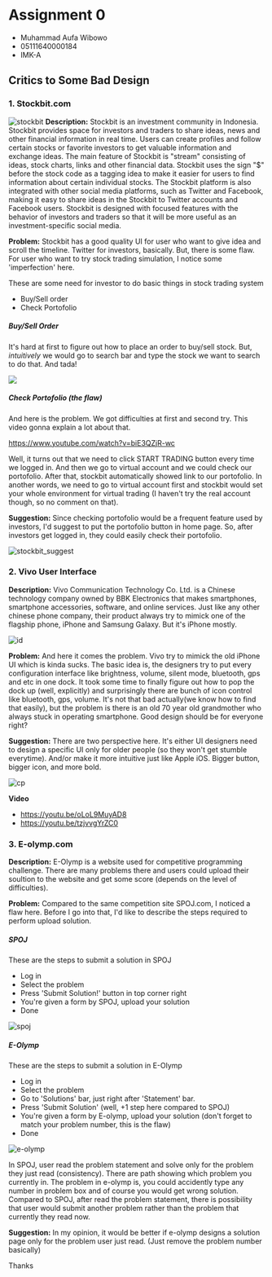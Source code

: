 # Assignment 0

- Muhammad Aufa Wibowo
- 05111640000184
- IMK-A

## Critics to Some Bad Design
### 1. Stockbit.com
![stockbit](img/stockbit.jpg "stockbit")
**Description:** Stockbit is an investment community in Indonesia. Stockbit provides space for investors and traders to share ideas, news and other financial information in real time. Users can create profiles and follow certain stocks or favorite investors to get valuable information and exchange ideas. The main feature of Stockbit is "stream" consisting of ideas, stock charts, links and other financial data. Stockbit uses the sign "$" before the stock code as a tagging idea to make it easier for users to find information about certain individual stocks. The Stockbit platform is also integrated with other social media platforms, such as Twitter and Facebook, making it easy to share ideas in the Stockbit to Twitter accounts and Facebook users. Stockbit is designed with focused features with the behavior of investors and traders so that it will be more useful as an investment-specific social media.

**Problem:** Stockbit has a good quality UI for user who want to give idea and scroll the timeline. Twitter for investors, basically. But, there is some flaw. For user who want to try stock trading simulation, I notice some 'imperfection' here. 

These are some need for investor to do basic things in stock trading system
  - Buy/Sell order
  - Check Portofolio

##### Buy/Sell Order
It's hard at first to figure out how to place an order to buy/sell stock. But, *intuitively* we would go to search bar and type the stock we want to search to do that. And tada!

![](img/buyorder.gif)

##### Check Portofolio (the flaw)
And here is the problem. We got difficulties at first and second try. This video gonna explain a lot about that.

https://www.youtube.com/watch?v=biE3QZjR-wc

Well, it turns out that we need to click START TRADING button every time we logged in. And then we go to virtual account and we could check our portofolio. After that, stockbit automatically showed link to our portofolio. In another words, we need to go to virtual account first and stockbit would set your whole environment for virtual trading (I haven't try the real account though, so no comment on that). 

**Suggestion:** 
Since checking portofolio would be a frequent feature used by investors, I'd suggest to put the portofolio button in home page. So, after investors get logged in, they could easily check their portofolio.

![stockbit_suggest](img/stockbit_suggest.jpg "stockbit_suggest")

### 2. Vivo User Interface
**Description:** Vivo Communication Technology Co. Ltd. is a Chinese technology company owned by BBK Electronics that makes smartphones, smartphone accessories, software, and online services. Just like any other chinese phone company, their product always try to mimick one of the flagship phone, iPhone and Samsung Galaxy. But it's iPhone mostly.

![id](img/screencap.png "id")

**Problem:** And here it comes the problem. Vivo try to mimick the old iPhone UI which is kinda sucks. The basic idea is, the designers try to put every configuration interface like brightness, volume, silent mode, bluetooth, gps and etc in one dock. It took some time to finally figure out how to pop the dock up (well, explicitly) and surprisingly there are bunch of icon control like bluetooth, gps, volume. It's not that bad actually(we know how to find that easily), but the problem is there is an old 70 year old grandmother who always stuck in operating smartphone. Good design should be for everyone right?

**Suggestion:** There are two perspective here. It's either UI designers need to design a specific UI only for older people (so they won't get stumble everytime). And/or make it more intuitive just like Apple iOS. Bigger button, bigger icon, and more bold.

![cp](img/controlcenter.png "cp")

**Video**
- https://youtu.be/oLoL9MuyAD8
- https://youtu.be/tzjvvgYrZC0


### 3. E-olymp.com
**Description:** E-Olymp is a website used for competitive programming challenge. There are many problems there and users could upload their soultion to the website and get some score (depends on the level of difficulties).

**Problem:** Compared to the same competition site SPOJ.com, I noticed a flaw here.  Before I go into that, I'd like to describe the steps required to perform upload solution.

##### SPOJ
These are the steps to submit a solution in SPOJ
- Log in
- Select the problem
- Press 'Submit Solution!' button in top corner right
- You're given a form by SPOJ, upload your solution
- Done

![spoj](img/spoj.png "spoj")


##### E-Olymp
These are the steps to submit a solution in E-Olymp
- Log in
- Select the problem
- Go to 'Solutions' bar, just right after 'Statement' bar.
- Press 'Submit Solution' (well, +1 step here compared to SPOJ)
- You're given a form by E-olymp, upload your solution (don't forget to match your problem number, this is the flaw)
- Done

![e-olymp](img/e-olymp.png "e-olymp")

In SPOJ, user read the problem statement and solve only for the problem they just read (consistency). There are path showing which problem you currently in. The problem in e-olymp is, you could accidently type any number in problem box and of course you would get wrong solution. Compared to SPOJ, after read the problem statement, there is possibility that user would submit another problem rather than the problem that currently they read now.

**Suggestion:** In my opinion, it would be better if e-olymp designs a solution page only for the problem user just read. (Just remove the problem number basically)

Thanks